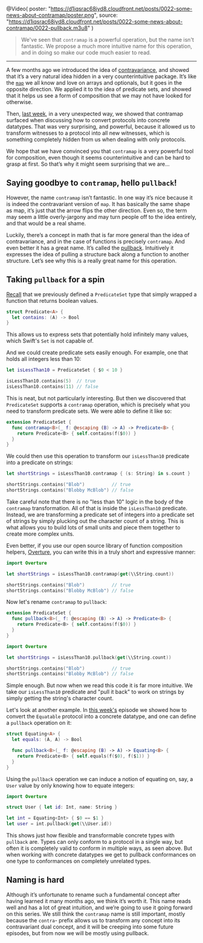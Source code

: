 @Video(
  poster: "https://d1iqsrac68iyd8.cloudfront.net/posts/0022-some-news-about-contramap/poster.png",
  source: "https://d1iqsrac68iyd8.cloudfront.net/posts/0022-some-news-about-contramap/0022-pullback.m3u8"
)

> We've seen that `contramap` is a powerful operation, but the name isn't fantastic. We propose a much
more intuitive name for this operation, and in doing so make our code much easier to read.

---

A few months ago we introduced the idea of [contravariance](/episodes/ep14-contravariance), and showed that
it’s a very natural idea hidden in a very counterintuitive package. It’s like the
[`map`](/episodes/ep13-the-many-faces-of-map) we all know and love on arrays and optionals, but it goes in
the opposite direction. We applied it to the idea of predicate sets, and showed that it helps us see a form
of composition that we may not have looked for otherwise.

Then, [last week](/episodes/ep34-protocol-witnesses-part-2), in a very unexpected way, we showed that
contramap surfaced when discussing how to convert protocols into concrete datatypes. That was very surprising,
and powerful, because it allowed us to transform witnesses to a protocol into all new witnesses,
which is something completely hidden from us when dealing with only protocols.

We hope that we have convinced you that `contramap` is a very powerful tool for composition, even though
it seems counterintuitive and can be hard to grasp at first. So that’s why it might seem surprising that we
are…

## Saying goodbye to `contramap`, hello `pullback`!

However, the name `contramap` isn’t fantastic. In one way it’s nice because it is indeed the
contravariant version of `map`. It has basically the same shape as map, it’s just that the arrow flips the
other direction. Even so, the term may seem a little overly-jargony and may turn people off to the idea
entirely, and that would be a real shame.

Luckily, there’s a concept in math that is far more general than the idea of contravariance, and in the case
of functions is precisely `contramap`. And even better it has a great name. It’s called the
[pullback](https://en.wikipedia.org/wiki/Pullback_(category_theory)). Intuitively it expresses the idea of
pulling a structure back along a function to another structure. Let’s see why this is a really
great name for this operation.

## Taking `pullback` for a spin

[Recall](/episodes/ep14-contravariance) that we previously defined a `PredicateSet` type that simply wrapped
a function that returns boolean values.

```swift
struct Predicate<A> {
  let contains: (A) -> Bool
}
```

This allows us to express sets that potentially hold infinitely many values, which Swift's `Set` is not
capable of.

And we could create predicate sets easily enough. For example, one that holds all integers less than 10:

```swift
let isLessThan10 = PredicateSet { $0 < 10 }

isLessThan10.contains(5)  // true
isLessThan10.contains(11) // false
```

This is neat, but not particularly interesting. But then we discovered that `PredicateSet` supports a
`contramap` operation, which is precisely what you need to transform predicate sets. We were able to
define it like so:

```swift
extension PredicateSet {
  func contramap<B>(_ f: @escaping (B) -> A) -> Predicate<B> {
    return Predicate<B> { self.contains(f($0)) }
  }
}
```

We could then use this operation to transform our `isLessThan10` predicate into a predicate on strings:

```swift
let shortStrings = isLessThan10.contramap { (s: String) in s.count }

shortStrings.contains("Blob")          // true
shortStrings.contains("Blobby McBlob") // false
```

Take careful note that there is no "less than 10" logic in the body of the `contramap` transformation.
All of that is inside the `isLessThan10` predicate. Instead, we are transforming a predicate set of
integers into a predicate set of strings by simply plucking out the character count of a string. This is what
allows you to build lots of small units and piece them together to create more complex units.

Even better, if you use our open source library of function composition helpers,
[Overture](http://github.com/pointfreeco/swift-overture), you can write this in a truly short and
expressive manner:

```swift
import Overture

let shortStrings = isLessThan10.contramap(get(\\String.count))

shortStrings.contains("Blob")          // true
shortStrings.contains("Blobby McBlob") // false
```

Now let's rename `contramap` to `pullback`:

```swift
extension PredicateSet {
  func pullback<B>(_ f: @escaping (B) -> A) -> Predicate<B> {
    return Predicate<B> { self.contains(f($0)) }
  }
}

import Overture

let shortStrings = isLessThan10.pullback(get(\\String.count))

shortStrings.contains("Blob")          // true
shortStrings.contains("Blobby McBlob") // false
```

Simple enough. But now when we read this code it is far more intuitive. We take our `isLessThan10` predicate
and "pull it back" to work on strings by simply getting the string's character count.

Let's look at another example. In [this week's](/episodes/ep35-advanced-protocol-witnesses-part-1) episode
we showed how to convert the `Equatable` protocol into a concrete datatype, and one can define a `pullback`
operation on it:

```swift
struct Equating<A> {
  let equals: (A, A) -> Bool

  func pullback<B>(_ f: @escaping (B) -> A) -> Equating<B> {
    return Predicate<B> { self.equals(f($0), f($1)) }
  }
}
```

Using the `pullback` operation we can induce a notion of equating on, say, a `User` value by only knowing
how to equate integers:

```swift
import Overture

struct User { let id: Int, name: String }

let int = Equating<Int> { $0 == $1 }
let user = int.pullback(get(\\User.id))
```

This shows just how flexible and transformable concrete types with `pullback` are. Types can only conform
to a protocol in a single way, but often it is completely valid to conform in multiple ways, as seen above.
But when working with concrete datatypes we get to pullback conformances on one type to conformances on
completely unrelated types.

## Naming is hard

Although it’s unfortunate to rename such a fundamental concept after having learned it many months ago,
we think it’s worth it. This name reads well and has a lot of great intuition, and we’re going to use it
going forward on this series. We still think the `contramap` name is still important, mostly because the
`contra`- prefix allows us to transform any concept into its contravariant dual concept, and it will be
creeping into some future episodes, but from now we will be mostly using pullback.
